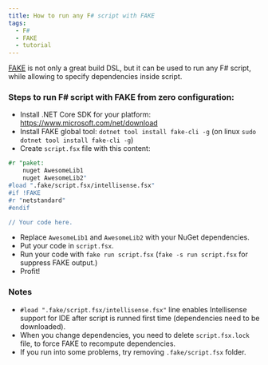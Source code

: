 ```yaml
---
title: How to run any F# script with FAKE
tags: 
  - F#
  - FAKE
  - tutorial
---
```


[FAKE](http://fake.build) is not only a great build DSL, but it can be used to run any F# script, while allowing to specify dependencies inside script.

### Steps to run F# script with FAKE from zero configuration:

* Install .NET Core SDK for your platform: https://www.microsoft.com/net/download
* Install FAKE global tool: `dotnet tool install fake-cli -g` (on linux `sudo dotnet tool install fake-cli -g`)
* Create `script.fsx` file with this content:
```fsharp
#r "paket: 
    nuget AwesomeLib1
    nuget AwesomeLib2"
#load ".fake/script.fsx/intellisense.fsx"
#if !FAKE
#r "netstandard"
#endif

// Your code here.
```
* Replace `AwesomeLib1` and `AwesomeLib2` with your NuGet dependencies.
* Put your code in `script.fsx`.
* Run your code with `fake run script.fsx` (`fake -s run script.fsx` for suppress FAKE output.)
* Profit!

### Notes
* `#load ".fake/script.fsx/intellisense.fsx"` line enables Intellisense support for IDE after script is runned first time (dependencies need to be downloaded).
* When you change dependencies, you need to delete `script.fsx.lock` file, to force FAKE to recompute dependencies.
* If you run into some problems, try removing `.fake/script.fsx` folder.
